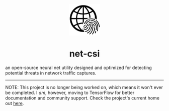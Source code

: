 <p align="center"><img src="assets/logo.png" width=100/></p>
<h1 align="center">net-csi</h1>
<p>an open-source neural net utility designed and optimized for detecting potential threats in network traffic captures.</p>

<hr>

NOTE: This project is no longer being worked on, which means it won't ever be completed. I *am*, however, moving to TensorFlow for better documentation and community support. Check the project's current home out [here](https://github.com/turtlebasket/net-csi).
